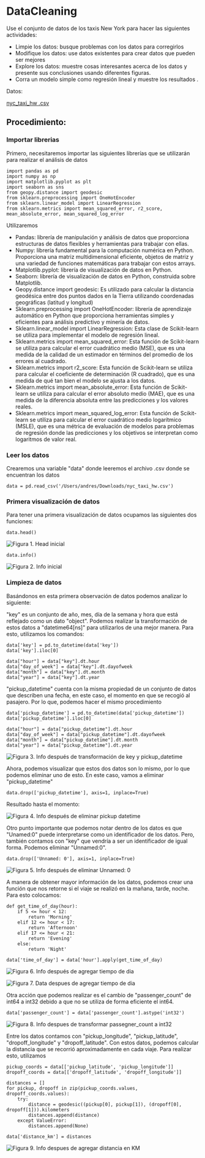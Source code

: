 # DataCleaning

<p>Use el conjunto de datos de los taxis New York para hacer las siguientes actividades:

- Limpie los datos: busque problemas con los datos para corregirlos
- Modifique los datos: use datos existentes para crear datos que pueden ser mejores
- Explore los datos: muestre cosas interesantes acerca de los datos y presente sus conclusiones usando diferentes figuras.
- Corra un modelo simple como regresión lineal y muestre los resultados . 

Datos:</p>

[nyc_taxi_hw .csv](https://github.com/AndresProano/DataCleaning/blob/main/nyc_taxi_hw%20.csv)

## Procedimiento: 

### Importar librerias

<p>Primero, necesitaremos importar las siguientes librerías que se utilizarán para realizar el análisis de datos</p>

````
import pandas as pd
import numpy as np
import matplotlib.pyplot as plt
import seaborn as sns
from geopy.distance import geodesic
from sklearn.preprocessing import OneHotEncoder
from sklearn.linear_model import LinearRegression
from sklearn.metrics import mean_squared_error, r2_score, mean_absolute_error, mean_squared_log_error
````

<p> Utilizaremos 
  
- Pandas: librería de manipulación y análisis de datos que proporciona estructuras de datos flexibles y herramientas para trabajar con ellas.
- Numpy: librería fundamental para la computación numérica en Python. Proporciona una matriz multidimensional eficiente, objetos de matriz y una variedad de funciones matemáticas para trabajar con estos arrays.
- Matplotlib.pyplot: librería de visualización de datos en Python.
- Seaborn: librería de visualización de datos en Python, construida sobre Matplotlib.
- Geopy.distance import geodesic: Es utilizado para calcular la distancia geodésica entre dos puntos dados en la Tierra utilizando coordenadas geográficas (latitud y longitud)
- Sklearn.preprocessing import OneHotEncoder: librería de aprendizaje automático en Python que proporciona herramientas simples y eficientes para análisis predictivo y minería de datos.
- Sklearn.linear_model import LinearRegression: Esta clase de Scikit-learn se utiliza para implementar el modelo de regresión lineal.
- Sklearn.metrics import mean_squared_error: Esta función de Scikit-learn se utiliza para calcular el error cuadrático medio (MSE), que es una medida de la calidad de un estimador en términos del promedio de los errores al cuadrado.
- Sklearn.metrics import r2_score: Esta función de Scikit-learn se utiliza para calcular el coeficiente de determinación (R cuadrado), que es una medida de qué tan bien el modelo se ajusta a los datos.
- Sklearn.metrics import mean_absolute_error: Esta función de Scikit-learn se utiliza para calcular el error absoluto medio (MAE), que es una medida de la diferencia absoluta entre las predicciones y los valores reales.
- Sklearn.metrics import mean_squared_log_error: Esta función de Scikit-learn se utiliza para calcular el error cuadrático medio logarítmico (MSLE), que es una métrica de evaluación de modelos para problemas de regresión donde las predicciones y los objetivos se interpretan como logaritmos de valor real.</p>

### Leer los datos

<p>Crearemos una variable "data" donde leeremos el archivo .csv donde se encuentran los datos</p>

````
data = pd.read_csv('/Users/andres/Downloads/nyc_taxi_hw.csv')
````

### Primera visualización de datos

<p>Para tener una primera visualización de datos ocupamos las siguientes dos funciones: </p>

````
data.head()
````

![Figura 1. Head inicial](https://github.com/AndresProano/DataCleaning/blob/main/images/1.png)

````
data.info()
````

![Figura 2. Info inicial](https://github.com/AndresProano/DataCleaning/blob/main/images/2.png)

### Limpieza de datos

<p>Basándonos en esta primera observación de datos podemos analizar lo siguiente: 

"key" es un conjunto de año, mes, día de la semana y hora que está reflejado como un dato "object". Podemos realizar la transformación de estos datos a "datetime64[ns]" para utilizarlos de una mejor manera. Para esto, utilizamos los comandos:</p>

````
data['key'] = pd.to_datetime(data['key'])
data['key'].iloc[0]
````

````
data["hour"] = data["key"].dt.hour
data["day_of_week"] = data["key"].dt.dayofweek
data["month"] = data["key"].dt.month
data["year"] = data["key"].dt.year
````

<p>"pickup_datetime" cuenta con la misma propiedad de un conjunto de datos que describen una fecha, en este caso, el momento en que se recogió al pasajero. Por lo que, podemos hacer el mismo procedimiento</p>

````
data['pickup_datetime'] = pd.to_datetime(data['pickup_datetime'])
data['pickup_datetime'].iloc[0]
````

````
data["hour"] = data["pickup_datetime"].dt.hour
data["day_of_week"] = data["pickup_datetime"].dt.dayofweek
data["month"] = data["pickup_datetime"].dt.month
data["year"] = data["pickup_datetime"].dt.year
````

![Figura 3. Info después de transformación de key y pickup_datetime ](https://github.com/AndresProano/DataCleaning/blob/main/images/3.png)

<p>Ahora, podemos visualizar que estos dos datos son lo mismo, por lo que podemos eliminar uno de esto. En este caso, vamos a eliminar "pickup_datetime"</p>

````
data.drop(['pickup_datetime'], axis=1, inplace=True)
````

<p>Resultado hasta el momento:</p>

![Figura 4. Info después de eliminar pickup datetime](https://github.com/AndresProano/DataCleaning/blob/main/images/4.png)

<p>Otro punto importante que podemos notar dentro de los datos es que "Unamed:0" puede interpretarse como un identificador de los datos. Pero, también contamos con "key" que vendría a ser un identificador de igual forma. Podemos eliminar "Unnamed:0". </p>

````
data.drop(['Unnamed: 0'], axis=1, inplace=True)
````

![Figura 5. Info después de eliminar Unnamed: 0](https://github.com/AndresProano/DataCleaning/blob/main/images/5.png)

<p>A manera de obtener mayor información de los datos, podemos crear una función que nos retorne si el viaje se realizó en la mañana, tarde, noche. Para esto colocamos: </p>

````
def get_time_of_day(hour):
    if 5 <= hour < 12:
        return 'Morning'
    elif 12 <= hour < 17:
        return 'Afternoon'
    elif 17 <= hour < 21:
        return 'Evening'
    else:
        return 'Night'

data['time_of_day'] = data['hour'].apply(get_time_of_day)
````

![Figura 6. Info después de agregar tiempo de dia]()

![Figura 7. Data despues de agregar tiempo de dia]()

<p>Otra acción que podemos realizar es el cambio de "passenger_count" de int64 a int32 debido a que no se utiliza de forma eficiente el int64.</p>

````
data['passenger_count'] = data['passenger_count'].astype('int32')
````

![Figura 8. Info despues de transformar passegner_count a int32]()

<p>Entre los datos contamos con "pickup_longitude", "pickup_latitude", "dropoff_longitude" y "dropoff_latitude". Con estos datos, podemos calcular la distancia que se recorrió aproximadamente en cada viaje. Para realizar esto, utilizamos</p>

````
pickup_coords = data[['pickup_latitude', 'pickup_longitude']]
dropoff_coords = data[['dropoff_latitude', 'dropoff_longitude']]

distances = []
for pickup, dropoff in zip(pickup_coords.values, dropoff_coords.values):
    try:
        distance = geodesic((pickup[0], pickup[1]), (dropoff[0], dropoff[1])).kilometers
        distances.append(distance)
    except ValueError:
        distances.append(None)

data['distance_km'] = distances
````

![Figura 9. Info despues de agregar distancia en KM]()
